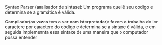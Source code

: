 Syntax Parser (analisador de sintase): Um programa que lê seu codigo e determina se a gramática é válida.

Compilador(as vezes tem a ver com interpretador): fazem o trabalho de ler caractere por caractere do código e determina se a sintaxe é válida,
e em seguida implemennta essa sintaxe de uma maneira que o computador possa entender

